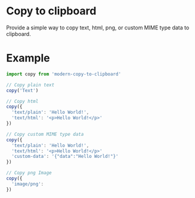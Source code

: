 # Copy to clipboard

Provide a simple way to copy text, html, png, or custom MIME type data to clipboard.

# Example
```js
import copy from 'modern-copy-to-clipboard'

// Copy plain text
copy('Text')

// Copy html
copy({
  'text/plain': 'Hello World!',
  'text/html': '<p>Hello World!</p>'
})

// Copy custom MIME type data
copy({
  'text/plain': 'Hello World!',
  'text/html': '<p>Hello World!</p>'
  'custom-data': '{"data":"Hello World!"}'
})

// Copy png Image
copy({
  'image/png':
})
```
